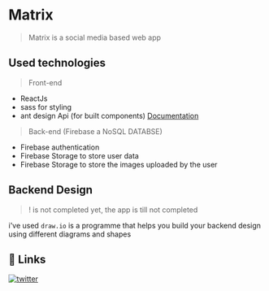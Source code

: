 # Matrix

> Matrix is a social media based web app

## Used technologies

> Front-end

- ReactJs
- sass for styling
- ant design Api (for built components) [Documentation](https://ant.design/)

> Back-end (Firebase a NoSQL DATABSE)

- Firebase authentication
- Firebase Storage to store user data
- Firebase Storage to store the images uploaded by the user

## Backend Design

> ! is not completed yet, the app is till not completed

i've used `draw.io` is a programme that helps you build your backend design using different diagrams and shapes

## 🔗 Links

[![twitter](https://img.shields.io/badge/twitter-1DA1F2?style=for-the-badge&logo=twitter&logoColor=white)](https://twitter.com/OussamaChahidi6)
